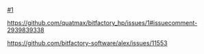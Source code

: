 [#1](https://github.com/quatmax/bitfactory_hp/issues/1)

https://github.com/quatmax/bitfactory_hp/issues/1#issuecomment-2939839338

https://github.com/bitfactory-software/alex/issues/11553
